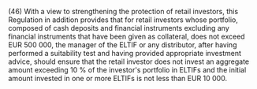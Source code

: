 (46) With a view to strengthening the protection of retail investors, this Regulation in addition provides that for retail investors whose portfolio, composed of cash deposits and financial instruments excluding any financial instruments that have been given as collateral, does not exceed EUR 500 000, the manager of the ELTIF or any distributor, after having performed a suitability test and having provided appropriate investment advice, should ensure that the retail investor does not invest an aggregate amount exceeding 10 % of the investor's portfolio in ELTIFs and the initial amount invested in one or more ELTIFs is not less than EUR 10 000.
